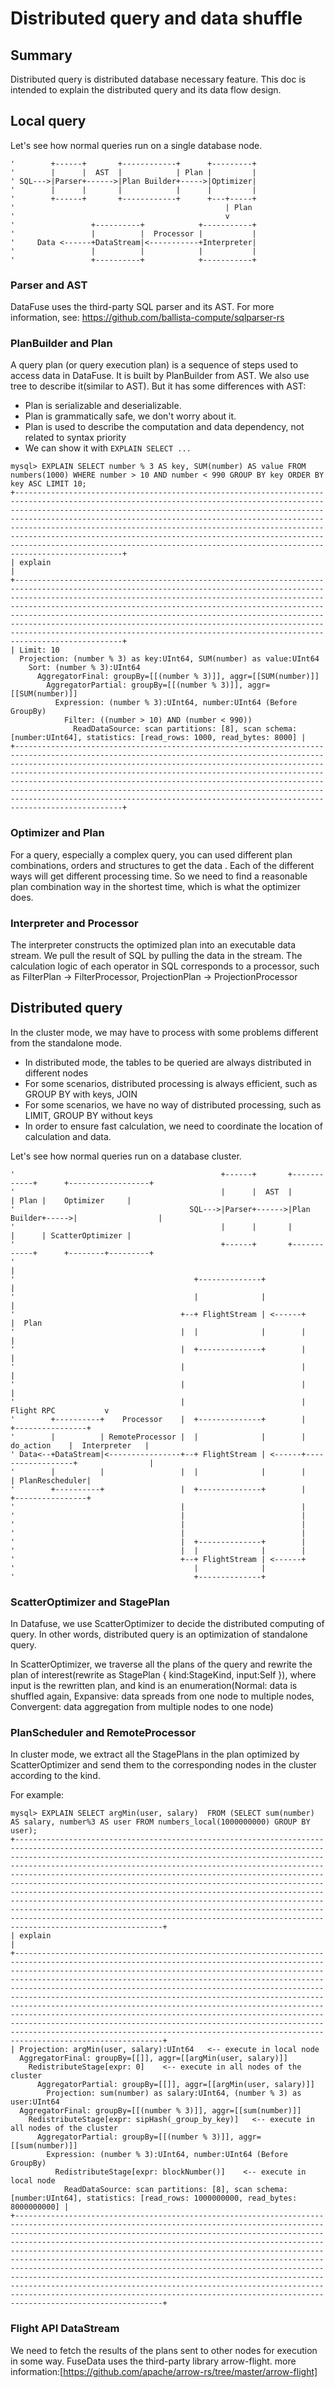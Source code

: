 # Distributed query and data shuffle

## Summary

Distributed query is distributed database necessary feature.
This doc is intended to explain the distributed query and its data flow design.

## Local query

Let's see how normal queries run on a single database node.

``` text
'        +------+       +------------+      +---------+
'        |      |  AST  |            | Plan |         |
' SQL--->|Parser+------>|Plan Builder+----->|Optimizer|
'        |      |       |            |      |         |
'        +------+       +------------+      +---+-----+
'                                               | Plan
'                                               v
'                 +----------+            +-----------+
'                 |          |  Processor |           |
'     Data <------+DataStream|<-----------+Interpreter|
'                 |          |            |           |
'                 +----------+            +-----------+
```

### Parser and AST

DataFuse uses the third-party SQL parser and its AST.
For more information, see: https://github.com/ballista-compute/sqlparser-rs

### PlanBuilder and Plan

A query plan (or query execution plan) is a sequence of steps used to access data in DataFuse. It is built by PlanBuilder from AST. We also use tree to describe it(similar to AST). But it has some differences with AST:

- Plan is serializable and deserializable.
- Plan is grammatically safe, we don't worry about it.
- Plan is used to describe the computation and data dependency, not related to syntax priority
- We can show it with `EXPLAIN SELECT ...`

``` text
mysql> EXPLAIN SELECT number % 3 AS key, SUM(number) AS value FROM numbers(1000) WHERE number > 10 AND number < 990 GROUP BY key ORDER BY key ASC LIMIT 10;
+----------------------------------------------------------------------------------------------------------------------------------------------------------------------------------------------------------------------------------------------------------------------------------------------------------------------------------------------------------------------------------------------------------------------------------------------------------------------------------------------------------------------------------+
| explain                                                                                                                                                                                                                                                                                                                                                                                                                                                                                                                          |
+----------------------------------------------------------------------------------------------------------------------------------------------------------------------------------------------------------------------------------------------------------------------------------------------------------------------------------------------------------------------------------------------------------------------------------------------------------------------------------------------------------------------------------+
| Limit: 10
  Projection: (number % 3) as key:UInt64, SUM(number) as value:UInt64
    Sort: (number % 3):UInt64
      AggregatorFinal: groupBy=[[(number % 3)]], aggr=[[SUM(number)]]
        AggregatorPartial: groupBy=[[(number % 3)]], aggr=[[SUM(number)]]
          Expression: (number % 3):UInt64, number:UInt64 (Before GroupBy)
            Filter: ((number > 10) AND (number < 990))
              ReadDataSource: scan partitions: [8], scan schema: [number:UInt64], statistics: [read_rows: 1000, read_bytes: 8000] |
+----------------------------------------------------------------------------------------------------------------------------------------------------------------------------------------------------------------------------------------------------------------------------------------------------------------------------------------------------------------------------------------------------------------------------------------------------------------------------------------------------------------------------------+
```

### Optimizer and Plan

For a query, especially a complex query, you can used different plan combinations, orders and structures to get the data . Each of the different ways will get different processing time. So we need to find a reasonable plan combination way in the shortest time, which is what the optimizer does.

### Interpreter and Processor

The interpreter constructs the optimized plan into an executable data stream. We pull the result of SQL by pulling the data in the stream. The calculation logic of each operator in SQL corresponds to a processor, such as FilterPlan -> FilterProcessor, ProjectionPlan -> ProjectionProcessor


## Distributed query

In the cluster mode, we may have to process with some problems different from the standalone mode.

- In distributed mode, the tables to be queried are always distributed in different nodes
- For some scenarios, distributed processing is always efficient, such as GROUP BY with keys, JOIN
- For some scenarios, we have no way of distributed processing, such as LIMIT, GROUP BY without keys
- In order to ensure fast calculation, we need to coordinate the location of calculation and data.

Let's see how normal queries run on a database cluster.

```text
'                                              +------+       +------------+      +------------------+
'                                              |      |  AST  |            | Plan |    Optimizer     |
'                                       SQL--->|Parser+------>|Plan Builder+----->|                  |
'                                              |      |       |            |      | ScatterOptimizer |
'                                              +------+       +------------+      +--------+---------+
'                                                                                          |
'                                        +--------------+                                  |
'                                        |              |                                  |
'                                     +--+ FlightStream | <------+                         |  Plan
'                                     |  |              |        |                         |
'                                     |  +--------------+        |                         |
'                                     |                          |                         |
'                                     |                          |                         |
'                                     |                          |    Flight RPC           v
'        +----------+    Processor    |  +--------------+        |                  +----------------+
'        |          | RemoteProcessor |  |              |        |     do_action    |  Interpreter   |
' Data<--+DataStream|<----------------+--+ FlightStream | <------+------------------+                |
'        |          |                 |  |              |        |                  | PlanRescheduler|
'        +----------+                 |  +--------------+        |                  +----------------+
'                                     |                          |
'                                     |                          |
'                                     |                          |
'                                     |                          |
'                                     |  +--------------+        |
'                                     |  |              |        |
'                                     +--+ FlightStream | <------+
'                                        |              |
'                                        +--------------+
```

### ScatterOptimizer and StagePlan

In Datafuse, we use ScatterOptimizer to decide the distributed computing of query. In other words, distributed query is an optimization of standalone query.

In ScatterOptimizer, we traverse all the plans of the query and rewrite the plan of interest(rewrite as StagePlan { kind:StageKind, input:Self }), where input is the rewritten plan, and kind is an enumeration(Normal: data is shuffled again, Expansive: data spreads from one node to multiple nodes, Convergent: data aggregation from multiple nodes to one node)

### PlanScheduler and RemoteProcessor

In cluster mode, we extract all the StagePlans in the plan optimized by ScatterOptimizer and send them to the corresponding nodes in the cluster according to the kind.

For example:
```text
mysql> EXPLAIN SELECT argMin(user, salary)  FROM (SELECT sum(number) AS salary, number%3 AS user FROM numbers_local(1000000000) GROUP BY user);
+-------------------------------------------------------------------------------------------------------------------------------------------------------------------------------------------------------------------------------------------------------------------------------------------------------------------------------------------------------------------------------------------------------------------------------------------------------------------------------------------------------------------------------------------------------------------------------------------------------------------------------------------------------------------------------------------------------------------------------------------------------------+
| explain                                                                                                                                                                                                                                                                                                                                                                                                                                                                                                                                                                                                                                                                                                                                                     |
+-------------------------------------------------------------------------------------------------------------------------------------------------------------------------------------------------------------------------------------------------------------------------------------------------------------------------------------------------------------------------------------------------------------------------------------------------------------------------------------------------------------------------------------------------------------------------------------------------------------------------------------------------------------------------------------------------------------------------------------------------------------+
| Projection: argMin(user, salary):UInt64   <-- execute in local node
  AggregatorFinal: groupBy=[[]], aggr=[[argMin(user, salary)]]
    RedistributeStage[expr: 0]    <-- execute in all nodes of the cluster
      AggregatorPartial: groupBy=[[]], aggr=[[argMin(user, salary)]]
        Projection: sum(number) as salary:UInt64, (number % 3) as user:UInt64
  AggregatorFinal: groupBy=[[(number % 3)]], aggr=[[sum(number)]]
    RedistributeStage[expr: sipHash(_group_by_key)]   <-- execute in all nodes of the cluster
      AggregatorPartial: groupBy=[[(number % 3)]], aggr=[[sum(number)]]
        Expression: (number % 3):UInt64, number:UInt64 (Before GroupBy)
          RedistributeStage[expr: blockNumber()]    <-- execute in local node
            ReadDataSource: scan partitions: [8], scan schema: [number:UInt64], statistics: [read_rows: 1000000000, read_bytes: 8000000000] |
+-------------------------------------------------------------------------------------------------------------------------------------------------------------------------------------------------------------------------------------------------------------------------------------------------------------------------------------------------------------------------------------------------------------------------------------------------------------------------------------------------------------------------------------------------------------------------------------------------------------------------------------------------------------------------------------------------------------------------------------------------------------+
```

### Flight API DataStream
We need to fetch the results of the plans sent to other nodes for execution in some way. FuseData uses the third-party library arrow-flight. more information:[https://github.com/apache/arrow-rs/tree/master/arrow-flight]
